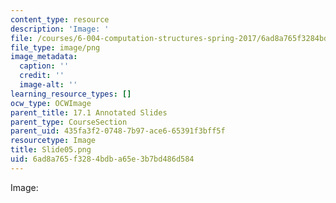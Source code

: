 ```yaml
---
content_type: resource
description: 'Image: '
file: /courses/6-004-computation-structures-spring-2017/6ad8a765f3284bdba65e3b7bd486d584_Slide05.png
file_type: image/png
image_metadata:
  caption: ''
  credit: ''
  image-alt: ''
learning_resource_types: []
ocw_type: OCWImage
parent_title: 17.1 Annotated Slides
parent_type: CourseSection
parent_uid: 435fa3f2-0748-7b97-ace6-65391f3bff5f
resourcetype: Image
title: Slide05.png
uid: 6ad8a765-f328-4bdb-a65e-3b7bd486d584
---
```

Image: 

